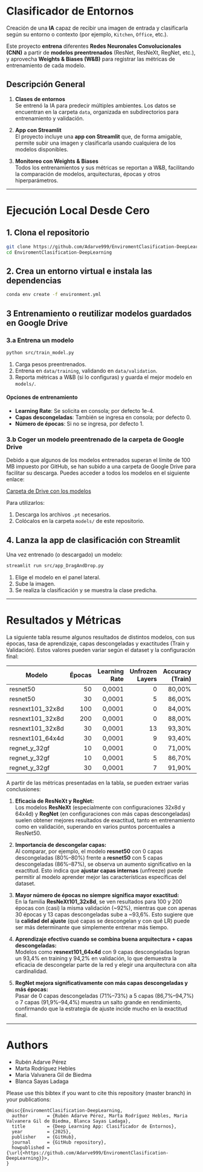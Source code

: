 # Clasificador de Entornos

Creación de una **IA** capaz de recibir una imagen de entrada y clasificarla según su entorno o contexto (por ejemplo, `Kitchen`, `Office`, etc.).  

Este proyecto **entrena** diferentes **Redes Neuronales Convolucionales (CNN)** a partir de **modelos preentrenados** (ResNet, ResNeXt, RegNet, etc.), y aprovecha **Weights & Biases (W&B)** para registrar las métricas de entrenamiento de cada modelo.

## Descripción General

1. **Clases de entornos**  
   Se entrenó la IA para predecir múltiples ambientes. Los datos se encuentran en la carpeta `data`, organizada en subdirectorios para entrenamiento y validación.

2. **App con Streamlit**  
   El proyecto incluye una **app con Streamlit** que, de forma amigable, permite subir una imagen y clasificarla usando cualquiera de los modelos disponibles.

3. **Monitoreo con Weights & Biases**  
   Todos los entrenamientos y sus métricas se reportan a W&B, facilitando la comparación de modelos, arquitecturas, épocas y otros hiperparámetros.

---

# Ejecución Local Desde Cero

## 1. Clona el repositorio

```bash
git clone https://github.com/Adarve999/EnviromentClasification-DeepLearning.git
cd EnviromentClasification-DeepLearning
```

## 2. Crea un entorno virtual e instala las dependencias

```bash
conda env create -f environment.yml
```

## 3 Entrenamiento o reutilizar modelos guardados en Google Drive

### 3.a Entrena un modelo

```bash
python src/train_model.py
```

1. Carga pesos preentrenados.
2. Entrena en `data/training`, validando en `data/validation`.
3. Reporta métricas a W&B (si lo configuras) y guarda el mejor modelo en `models/`.

#### Opciones de entrenamiento

- **Learning Rate**: Se solicita en consola; por defecto 1e-4.  
- **Capas descongeladas**: También se ingresa en consola; por defecto 0.  
- **Número de épocas**: Si no se ingresa, por defecto 1.

### 3.b Coger un modelo preentrenado de la carpeta de Google Drive

Debido a que algunos de los modelos entrenados superan el límite de 100 MB impuesto por GitHub, se han subido a una carpeta de Google Drive para facilitar su descarga. Puedes acceder a todos los modelos en el siguiente enlace:

[Carpeta de Drive con los modelos](https://drive.google.com/drive/folders/1-9ZGXn6zHftPIvnO7t1JfCHSlHR5p2DT?usp=sharing)

Para utilizarlos:

1. Descarga los archivos `.pt` necesarios.
2. Colócalos en la carpeta `models/` de este repositorio.

## 4. Lanza la app de clasificación con Streamlit

Una vez entrenado (o descargado) un modelo:

```bash
streamlit run src/app_DragAndDrop.py
```

1. Elige el modelo en el panel lateral.  
2. Sube la imagen.  
3. Se realiza la clasificación y se muestra la clase predicha.

---

# Resultados y Métricas

La siguiente tabla resume algunos resultados de distintos modelos, con sus épocas, tasa de aprendizaje, capas descongeladas y exactitudes (Train y Validación). Estos valores pueden variar según el dataset y la configuración final:

| Modelo              | Épocas | Learning Rate | Unfrozen Layers | Accuracy (Train) | Accuracy (Validación) |
|---------------------|-------:|--------------:|----------------:|-----------------:|-----------------------:|
| resnet50            |     50 | 0,0001        |               0 |           80,00% |                 80,00% |
| resnet50            |     30 | 0,0001        |               5 |           86,00% |                 87,00% |
| resnext101_32x8d    |    100 | 0,0001        |               0 |           84,00% |                 92,00% |
| resnext101_32x8d    |    200 | 0,0001        |               0 |           88,00% |                 92,30% |
| resnext101_32x8d    |     30 | 0,0001        |              13 |           93,30% |                 93,60% |
| resnext101_64x4d    |     30 | 0,0001        |               9 |           93,40% |                 94,20% |
| regnet_y_32gf       |     10 | 0,0001        |               0 |           71,00% |                 73,00% |
| regnet_y_32gf       |     10 | 0,0001        |               5 |           86,70% |                 94,70% |
| regnet_y_32gf       |     30 | 0,0001        |               7 |           91,90% |                 94,40% |

A partir de las métricas presentadas en la tabla, se pueden extraer varias conclusiones:

1. **Eficacia de ResNeXt y RegNet:**  
   Los modelos **ResNeXt** (especialmente con configuraciones 32x8d y 64x4d) y **RegNet** (en configuraciones con más capas descongeladas) suelen obtener mejores resultados de exactitud, tanto en entrenamiento como en validación, superando en varios puntos porcentuales a ResNet50.

2. **Importancia de descongelar capas:**  
   Al comparar, por ejemplo, el modelo **resnet50** con 0 capas descongeladas (80%–80%) frente a **resnet50** con 5 capas descongeladas (86%–87%), se observa un aumento significativo en la exactitud. Esto indica que **ajustar capas internas** (unfreeze) puede permitir al modelo aprender mejor las características específicas del dataset.

3. **Mayor número de épocas no siempre significa mayor exactitud:**  
   En la familia **ResNeXt101_32x8d**, se ven resultados para 100 y 200 épocas con (casi) la misma validación (~92%), mientras que con apenas 30 épocas y 13 capas descongeladas sube a ~93,6%. Esto sugiere que la **calidad del ajuste** (qué capas se descongelan y con qué LR) puede ser más determinante que simplemente entrenar más tiempo.

4. **Aprendizaje efectivo cuando se combina buena arquitectura + capas descongeladas:**  
   Modelos como **resnext101_64x4d** con 9 capas descongeladas logran un 93,4% en training y 94,2% en validación, lo que demuestra la eficacia de descongelar parte de la red y elegir una arquitectura con alta cardinalidad.

5. **RegNet mejora significativamente con más capas descongeladas y más épocas:**  
   Pasar de 0 capas descongeladas (71%–73%) a 5 capas (86,7%–94,7%) o 7 capas (91,9%–94,4%) muestra un salto grande en rendimiento, confirmando que la estrategia de ajuste incide mucho en la exactitud final.

---

# Authors

- Rubén Adarve Pérez
- Marta Rodríguez Hebles
- Maria Valvanera Gil de Biedma
- Blanca Sayas Ladaga

Please use this bibtex if you want to cite this repository (master branch) in your publications:

```
@misc{EnviromentClasification-DeepLearning,
  author       = {Rubén Adarve Pérez, Marta Rodríguez Hebles, Maria Valvanera Gil de Biedma, Blanca Sayas Ladaga},
  title        = {Deep Learning App: Clasificador de Entornos},
  year         = {2025},
  publisher    = {GitHub},
  journal      = {GitHub repository},
  howpublished = {\url{<https://github.com/Adarve999/EnviromentClasification-DeepLearning}}>,
}
```